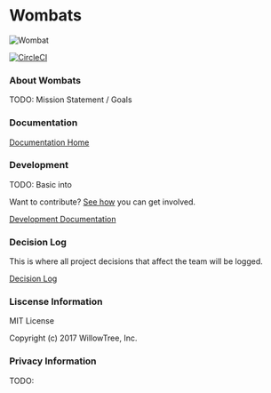 # Wombats

![Wombat](https://cloud.githubusercontent.com/assets/4649439/17083937/59e5a5f0-517d-11e6-92a2-976aee52d95c.png)

[![CircleCI](https://circleci.com/gh/willowtreeapps/wombats-api.svg?style=svg)](https://circleci.com/gh/willowtreeapps/wombats-api)

### About Wombats

TODO: Mission Statement / Goals

### Documentation

[Documentation Home](./docs/README.md)

### Development

TODO: Basic into

Want to contribute? [See how](./CONTRIBUTING.md) you can get involved.

[Development Documentation](./docs/development/README.md)

### Decision Log

This is where all project decisions that affect the team will be logged.

[Decision Log](./docs/decision-logs/README.md)

### Liscense Information

MIT License 

Copyright (c) 2017 WillowTree, Inc.

### Privacy Information

TODO:
